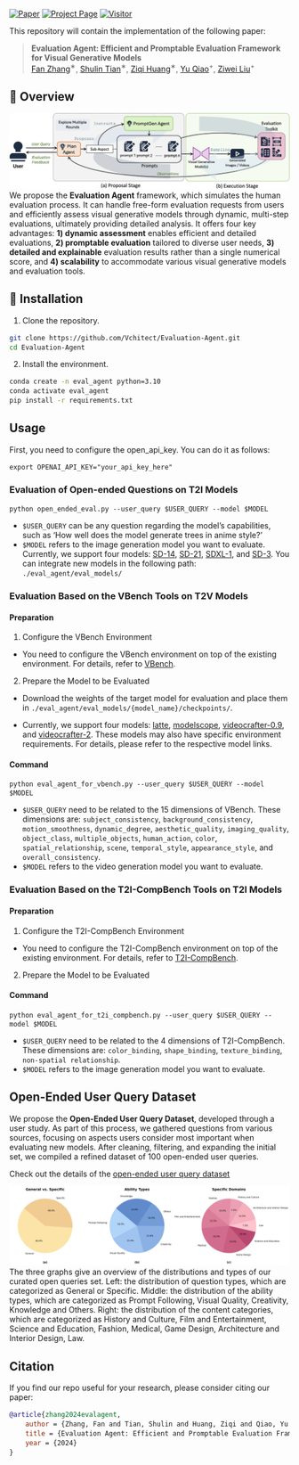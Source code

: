 [![Paper](https://img.shields.io/badge/cs.CV-Paper-b31b1b?logo=arxiv&logoColor=red)](https://github.com/Vchitect/Evaluation-Agent)
[![Project Page](https://img.shields.io/badge/Evaluation-Website-green?logo=googlechrome&logoColor=green)](https://github.com/Vchitect/Evaluation-Agent-project)
[![Visitor](https://hits.seeyoufarm.com/api/count/incr/badge.svg?url=https%3A%2F%2Fgithub.com%2FVchitect%2FEvaluation-Agent&count_bg=%2379C83D&title_bg=%23555555&icon=&icon_color=%23E7E7E7&title=hits&edge_flat=false)](https://hits.seeyoufarm.com)


This repository will contain the implementation of the following paper:
> **Evaluation Agent: Efficient and Promptable Evaluation Framework for Visual Generative Models**<br>
> [Fan Zhang](https://github.com/zhangfan-p)<sup>∗</sup>, [Shulin Tian](https://shulin16.github.io/)<sup>∗</sup>, [Ziqi Huang](https://ziqihuangg.github.io/)<sup>∗</sup>, [Yu Qiao](http://mmlab.siat.ac.cn/yuqiao/index.html)<sup>+</sup>, [Ziwei Liu](https://liuziwei7.github.io/)<sup>+</sup><br>




<a name="overview"></a>
## :mega: Overview
![Framework](./assets/fig_framework.jpg)
We propose the **Evaluation Agent** framework, which simulates the human evaluation process. It can handle free-form evaluation requests from users and efficiently assess visual generative models through dynamic, multi-step evaluations, ultimately providing detailed analysis. It offers four key advantages: <b>1) dynamic assessment</b> enables efficient and detailed evaluations, <b>2) promptable evaluation</b> tailored to diverse user needs, <b>3) detailed and explainable</b> evaluation results rather than a single numerical score, and <b>4) scalability</b> to accommodate various visual generative models and evaluation tools.




<a name="installation"></a>
## :hammer: Installation

1. Clone the repository.

```bash
git clone https://github.com/Vchitect/Evaluation-Agent.git
cd Evaluation-Agent
```

2. Install the environment.
```bash
conda create -n eval_agent python=3.10
conda activate eval_agent
pip install -r requirements.txt
```



<a name="usage"></a>
## Usage

First, you need to configure the open_api_key. You can do it as follows:
```
export OPENAI_API_KEY="your_api_key_here"
```

### Evaluation of Open-ended Questions on T2I Models


```
python open_ended_eval.py --user_query $USER_QUERY --model $MODEL
```
- `$USER_QUERY` can be any question regarding the model’s capabilities, such as ‘How well does the model generate trees in anime style?’
- `$MODEL` refers to the image generation model you want to evaluate. Currently, we support four models: [SD-14](https://huggingface.co/CompVis/stable-diffusion-v1-4), [SD-21](https://huggingface.co/stabilityai/stable-diffusion-2-1), [SDXL-1](https://huggingface.co/stabilityai/stable-diffusion-xl-base-1.0), and [SD-3](https://huggingface.co/stabilityai/stable-diffusion-3-medium-diffusers). You can integrate new models in the following path: `./eval_agent/eval_models/`


### Evaluation Based on the VBench Tools on T2V Models

#### Preparation

1. Configure the VBench Environment

- You need to configure the VBench environment on top of the existing environment. For details, refer to [VBench](https://github.com/Vchitect/VBench).

2. Prepare the Model to be Evaluated

- Download the weights of the target model for evaluation and place them in `./eval_agent/eval_models/{model_name}/checkpoints/`. 

- Currently, we support four models: [latte](https://github.com/Vchitect/Latte/tree/main), [modelscope](https://modelscope.cn/models/iic/text-to-video-synthesis/summary), [videocrafter-0.9](https://github.com/AILab-CVC/VideoCrafter/tree/30048d49873cbcd21077a001e6a3232e0909d254), and [videocrafter-2](https://github.com/AILab-CVC/VideoCrafter). These models may also have specific environment requirements. For details, please refer to the respective model links.

#### Command

```
python eval_agent_for_vbench.py --user_query $USER_QUERY --model $MODEL
```
- `$USER_QUERY` need to be related to the 15 dimensions of VBench. These dimensions are: `subject_consistency`, `background_consistency`, `motion_smoothness`, `dynamic_degree`, `aesthetic_quality`, `imaging_quality`, `object_class`, `multiple_objects`, `human_action`, `color`, `spatial_relationship`, `scene`, `temporal_style`, `appearance_style`, and `overall_consistency`.
- `$MODEL` refers to the video generation model you want to evaluate.



### Evaluation Based on the T2I-CompBench Tools on T2I Models

#### Preparation

1. Configure the T2I-CompBench Environment

- You need to configure the T2I-CompBench environment on top of the existing environment. For details, refer to [T2I-CompBench](https://github.com/Karine-Huang/T2I-CompBench/tree/6ea770ada4eea55fa7b09caa2d2fb63fe4d6bf8f).

2. Prepare the Model to be Evaluated

#### Command

```
python eval_agent_for_t2i_compbench.py --user_query $USER_QUERY --model $MODEL
```
- `$USER_QUERY` need to be related to the 4 dimensions of T2I-CompBench. These dimensions are: `color_binding`, `shape_binding`, `texture_binding`, `non-spatial relationship`.
- `$MODEL` refers to the image generation model you want to evaluate.





## Open-Ended User Query Dataset
We propose the **Open-Ended User Query Dataset**, developed through a user study. As part of this process, we gathered questions from various sources, focusing on aspects users consider most important when evaluating new models. After cleaning, filtering, and expanding the initial set, we compiled a refined dataset of 100 open-ended user queries.

Check out the details of the [open-ended user query dataset](https://github.com/zhangfan-p/evaluation-agent-private/tree/main/dataset) 

![statistic](./assets/open_dataset_stats.png)
The three graphs give an overview of the distributions and types of our curated open queries set. Left: the distribution of question types, which are categorized as General or Specific. Middle: the distribution of the ability types, which are categorized as Prompt Following, Visual Quality, Creativity, Knowledge and Others. Right: the distribution of the content categories, which are categorized as History and Culture, Film and Entertainment, Science and Education, Fashion, Medical, Game Design, Architecture and Interior Design, Law.


## Citation

If you find our repo useful for your research, please consider citing our paper:

```bibtex
@article{zhang2024evalagent,
    author = {Zhang, Fan and Tian, Shulin and Huang, Ziqi and Qiao, Yu and Liu, Ziwei},
    title = {Evaluation Agent: Efficient and Promptable Evaluation Framework for Visual Generative Models},
    year = {2024}
}
```